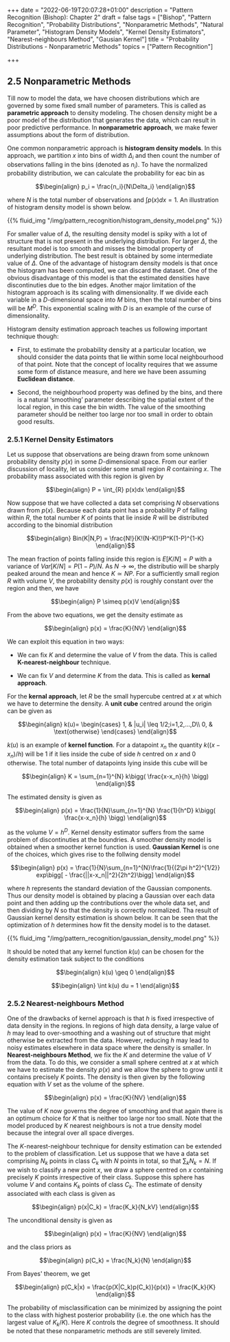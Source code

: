 +++
date = "2022-06-19T20:07:28+01:00"
description = "Pattern Recognition (Bishop): Chapter 2"
draft = false
tags = ["Bishop", "Pattern Recognition", "Probability Distributions", "Nonparametric Methods", "Natural Parameter", "Histogram Density Models", "Kernel Density Estimators", "Nearest-neighbours Method", "Gausian Kernel"]
title = "Probability Distributions - Nonparametric Methods"
topics = ["Pattern Recognition"]

+++

## 2.5 Nonparametric Methods

Till now to model the data, we have choosen distributions which are governed by some fixed small number of parameters. This is called as <b>parametric approach</b> to density modeling. The chosen density might be a poor model of the distribution that generates the data, which can result in poor predictive performance. In <b>nonparametric approach</b>, we make fewer assumptions about the form of distribution.

One common nonparametric approach is <b>histogram density models</b>. In this approach, we partition $x$ into bins of width $\Delta_i$ and then count the number of observations falling in the bins (denoted as $n_i$). To have the normalized probability distribution, we can calculate the probability for eac bin as

$$\begin{align}
p_i = \frac{n_i}{N\Delta_i}
\end{align}$$

where $N$ is the total number of observations and $\int p(x)dx = 1$. An illustration of histogram density model is shown below.

{{% fluid_img "/img/pattern_recognition/histogram_density_model.png" %}}

For smaller value of $\Delta$, the resulting density model is spiky with a lot of structure that is not present in the underlying distribution. For larger $\Delta$, the resultant model is too smooth and misses the bimodal property of underlying distribution. The best result is obtained by some intermediate value of $\Delta$. One of the advantage of histogram density models is that once the histogram has been computed, we can discard the dataset. One of the obvious disadvantage of this model is that the estimated densities have discontinuties due to the bin edges. Another major limitation of the histogram approach is its scaling with dimensionality. If we divide each variable in a $D$-dimensional space into $M$ bins, then the total number of bins will be $M^D$. This exponential scaling with $D$ is an example of the curse of dimensionality. 

Histogram density estimation approach teaches us following important technique though:

* First, to estimate the probability density at a particular location, we should consider the data points that lie within some local neighbourhood of that point. Note that the concept of locality requires that we assume some form of distance measure, and here we have been assuming <b>Euclidean distance</b>.

* Second, the neighbourhood property was defined by the bins, and there is a natural ‘smoothing’ parameter describing the spatial extent of the local region, in this case the bin
width. The value of the smoothing parameter should be neither too large nor too small in order to obtain good results.

### 2.5.1 Kernel Density Estimators

Let us suppose that observations are being drawn from some unknown probability density $p(x)$ in some $D$-dimensional space. From our earlier discussion of locality, let us consider some small region $R$ containing $x$. The probability mass associated with this region is given by

$$\begin{align}
P = \int_{R} p(x)dx
\end{align}$$

Now suppose that we have collected a data set comprising $N$ observations drawn from $p(x)$. Because each data point has a probability $P$ of falling within $R$, the total number $K$ of points that lie inside $R$ will be distributed according to the binomial distribution

$$\begin{align}
Bin(K|N,P) = \frac{N!}{K!(N-K)!}P^K(1-P)^{1-K}
\end{align}$$

The mean fraction of points falling inside this region is $E[K/N]=P$ with a variance of $Var[K/N]=P(1-P)/N$. As $N \to \infty$, the distributio will be sharply peaked around the mean and hence $K \simeq NP$. For a sufficiently small region $R$ with volume $V$, the probability density $p(x)$ is roughly constant over the region and then, we have

$$\begin{align}
P \simeq p(x)V
\end{align}$$

From the above two equations, we get the density estimate as

$$\begin{align}
p(x) = \frac{K}{NV}
\end{align}$$

We can exploit this equation in two ways:
 * We can fix $K$ and determine the value of $V$ from the data. This is called <b>K-nearest-neighbour</b> technique.

 * We can fix $V$ and determine $K$ from the data. This is called as <b>kernal approach</b>.

For the <b>kernal approach</b>, let $R$ be the small hypercube centred at $x$ at which we have to determine the density. A <b>unit cube</b> centred around the origin can be given as

$$\begin{align}
    k(u)= 
\begin{cases}
    1, & |u_i| \leq 1/2;i=1,2,...,D\\
    0, & \text{otherwise}
\end{cases}
\end{align}$$

$k(u)$ is an example of <b>kernel function</b>. For a datapoint $x_n$ the quantity $k((x-x_n)/h)$ will be $1$ if it lies inside the cube of side $h$ centred on $x$ and $0$ otherwise. The total number of datapoints lying inside this cube will be

$$\begin{align}
K = \sum_{n=1}^{N} k\bigg( \frac{x-x_n}{h} \bigg)
\end{align}$$

The estimated density is given as

$$\begin{align}
p(x) = \frac{1}{N}\sum_{n=1}^{N} \frac{1}{h^D} k\bigg( \frac{x-x_n}{h} \bigg)
\end{align}$$

as the volume $V=h^D$. Kernel density estimator suffers from the same problem of discontinuties at the boundries. A smoother density model is obtained when a smoother kernel function is used. <b>Gaussian Kernel</b> is one of the choices, which gives rise to the follwing density model

$$\begin{align}
p(x) = \frac{1}{N}\sum_{n=1}^{N}\frac{1}{(2\pi h^2)^{1/2}} exp\bigg[ - \frac{||x-x_n||^2}{2h^2}\bigg]
\end{align}$$

where $h$ represents the standard deviation of the Gaussian components. Thus our density model is obtained by placing a Gaussian over each data point and then adding up the contributions over the whole data set, and then dividing by $N$ so that the density is correctly normalized. Tha result of Gaussian kernel density estimation is shown below. It can be seen that the optimization of $h$ determines how fit the density model is to the dataset.

{{% fluid_img "/img/pattern_recognition/gaussian_density_model.png" %}}

It should be noted that any kernel function $k(u)$ can be chosen for the density estimation task subject to the conditions

$$\begin{align}
k(u) \geq 0
\end{align}$$

$$\begin{align}
\int k(u) du = 1
\end{align}$$

### 2.5.2 Nearest-neighbours Method

One of the drawbacks of kernel approach is that $h$ is fixed irrespective of data density in the regions. In regions of high data density, a large value of $h$ may lead to over-smoothing and a washing out of structure that might otherwise be extracted from the data. However, reducing $h$ may lead to noisy estimates elsewhere in data space where the density is smaller. In <b>Nearest-neighbours Method</b>, we fix the $K$ and determine the value of $V$ from the data. To do this, we consider a small sphere centred at $x$ at which we have to estimate the density $p(x)$ and we allow the sphere to grow until it contains precisely $K$ points. The density is then given by the following equation with $V$ set as the volume of the sphere.

$$\begin{align}
p(x) = \frac{K}{NV}
\end{align}$$

The value of $K$ now governs the degree of smoothing and that again there is an optimum choice for
$K$ that is neither too large nor too small. Note that the model produced by $K$ nearest neighbours is not a true density model because the integral over all space diverges.

The $K$-nearest-neighbour technique for density estimation can be extended to the problem of classification. Let us suppose that we have a data set comprising $N_k$ points in class $C_k$ with $N$ points in total, so that $\sum_{k}N_k = N$. If we wish to classify a new point $x$, we draw a sphere centred on $x$ containing precisely $K$ points irrespective of their class. Suppose this sphere has volume $V$ and contains $K_k$ points of class $C_k$. The estimate of density associated with each class is given as

$$\begin{align}
p(x|C_k) = \frac{K_k}{N_kV}
\end{align}$$

The unconditional density is given as

$$\begin{align}
p(x) = \frac{K}{NV}
\end{align}$$

and the class priors as

$$\begin{align}
p(C_k) = \frac{N_k}{N}
\end{align}$$

From Bayes' theorem, we get

$$\begin{align}
p(C_k|x) = \frac{p(X|C_k)p(C_k)}{p(x)} = \frac{K_k}{K}
\end{align}$$

The probability of misclassification can be minimized by assigning the point to the class with highest posterior probability (i.e. the one which has the largest value of $K_k/K$). Here $K$ controls the degree of smoothness. It should be noted that these nonparametric methods are still severely limited.
